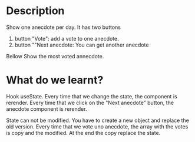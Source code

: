 # Description

Show one anecdote per day. 
It has two buttons

1. button "Vote": add a vote to one anecdote. 
2. button ""Next anecdote: You can get another anecdote 

Bellow Show the most voted annecdote.

# What do we learnt?

Hook useState. Every time that we change the state, the component is rerender.  Every time that we click on the "Next anecdote" button, the anecdote component is rerender.

State can not be modified. You have to create a new object and replace the old version. Every time that we vote uno anecdote, the array with the votes is copy and the modified. At the end the copy replace the state.
